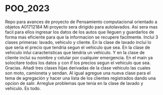 # POO_2023
Repo para avances de proyecto de Pensamiento computacional orientado a objetos  A01712184
Mi proyecto sera dirigido para autolavados.
Asi sera mas facil para ellos ingresar los datos de los autos que lleguen y guardarlos de forma mas eficiente para que la informacion se recupere facilmente.
Inclui 3 clases primeras: lavado, vehiculo y cliente.
En la clase de lavado inclui lo que seria el precio que tendria segun el vehiculo que sea.
En la clase de vehiculo inlui caracteristicas que tendria un vehiculo.
Y en la clase de cliente inclui su nombre y celular por cualquier emergencia.
En el main ya solocitare todos los datos y con if los precios segun el vehiculo que sea.
Gracias.
Añadi tres clases hijas derivadas de la clase vehiculo las cuales son moto, camioneta y sendan.
Al igual agregue una nueva clase para el tema de agregación y hacer una lista de los clientes registrados dando una opcion de salir.
Arreglue problemas que tenia en la clase de lavado y vehiculo.
Es todo.
